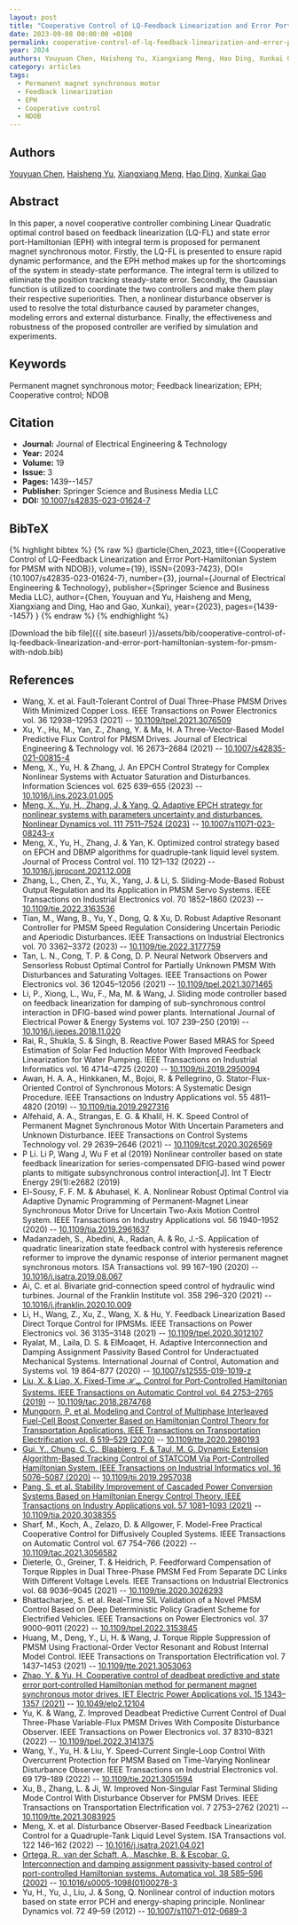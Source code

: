 ```yaml
---
layout: post
title: "Cooperative Control of LQ-Feedback Linearization and Error Port-Hamiltonian System for PMSM with NDOB"
date: 2023-09-08 00:00:00 +0100
permalink: cooperative-control-of-lq-feedback-linearization-and-error-port-hamiltonian-system-for-pmsm-with-ndob
year: 2024
authors: Youyuan Chen, Haisheng Yu, Xiangxiang Meng, Hao Ding, Xunkai Gao
category: articles
tags:
  - Permanent magnet synchronous motor
  - Feedback linearization
  - EPH
  - Cooperative control
  - NDOB
---
```

 
## Authors
[Youyuan Chen](authors/youyuan-chen), [Haisheng Yu](authors/haisheng-yu), [Xiangxiang Meng](authors/xiangxiang-meng), [Hao Ding](authors/hao-ding), [Xunkai Gao](authors/xunkai-gao)
 
## Abstract
In this paper, a novel cooperative controller combining Linear Quadratic optimal control based on feedback linearization (LQ-FL) and state error port-Hamiltonian (EPH) with integral term is proposed for permanent magnet synchronous motor. Firstly, the LQ-FL is presented to ensure rapid dynamic performance, and the EPH method makes up for the shortcomings of the system in steady-state performance. The integral term is utilized to eliminate the position tracking steady-state error. Secondly, the Gaussian function is utilized to coordinate the two controllers and make them play their respective superiorities. Then, a nonlinear disturbance observer is used to resolve the total disturbance caused by parameter changes, modeling errors and external disturbance. Finally, the effectiveness and robustness of the proposed controller are verified by simulation and experiments.
 
## Keywords
Permanent magnet synchronous motor; Feedback linearization; EPH; Cooperative control; NDOB
 
## Citation
- **Journal:** Journal of Electrical Engineering &amp; Technology
- **Year:** 2024
- **Volume:** 19
- **Issue:** 3
- **Pages:** 1439--1457
- **Publisher:** Springer Science and Business Media LLC
- **DOI:** [10.1007/s42835-023-01624-7](https://doi.org/10.1007/s42835-023-01624-7)
 
## BibTeX
{% highlight bibtex %}
{% raw %}
@article{Chen_2023,
  title={{Cooperative Control of LQ-Feedback Linearization and Error Port-Hamiltonian System for PMSM with NDOB}},
  volume={19},
  ISSN={2093-7423},
  DOI={10.1007/s42835-023-01624-7},
  number={3},
  journal={Journal of Electrical Engineering &amp; Technology},
  publisher={Springer Science and Business Media LLC},
  author={Chen, Youyuan and Yu, Haisheng and Meng, Xiangxiang and Ding, Hao and Gao, Xunkai},
  year={2023},
  pages={1439--1457}
}
{% endraw %}
{% endhighlight %}
 
[Download the bib file]({{ site.baseurl }}/assets/bib/cooperative-control-of-lq-feedback-linearization-and-error-port-hamiltonian-system-for-pmsm-with-ndob.bib)
 
## References
- Wang, X. et al. Fault-Tolerant Control of Dual Three-Phase PMSM Drives With Minimized Copper Loss. IEEE Transactions on Power Electronics vol. 36 12938–12953 (2021) -- [10.1109/tpel.2021.3076509](https://doi.org/10.1109/tpel.2021.3076509)
- Xu, Y., Hu, M., Yan, Z., Zhang, Y. & Ma, H. A Three-Vector-Based Model Predictive Flux Control for PMSM Drives. Journal of Electrical Engineering &amp; Technology vol. 16 2673–2684 (2021) -- [10.1007/s42835-021-00815-4](https://doi.org/10.1007/s42835-021-00815-4)
- Meng, X., Yu, H. & Zhang, J. An EPCH Control Strategy for Complex Nonlinear Systems with Actuator Saturation and Disturbances. Information Sciences vol. 625 639–655 (2023) -- [10.1016/j.ins.2023.01.005](https://doi.org/10.1016/j.ins.2023.01.005)
- [Meng, X., Yu, H., Zhang, J. & Yang, Q. Adaptive EPCH strategy for nonlinear systems with parameters uncertainty and disturbances. Nonlinear Dynamics vol. 111 7511–7524 (2023)](adaptive-epch-strategy-for-nonlinear-systems-with-parameters-uncertainty-and-disturbances) -- [10.1007/s11071-023-08243-x](https://doi.org/10.1007/s11071-023-08243-x)
- Meng, X., Yu, H., Zhang, J. & Yan, K. Optimized control strategy based on EPCH and DBMP algorithms for quadruple-tank liquid level system. Journal of Process Control vol. 110 121–132 (2022) -- [10.1016/j.jprocont.2021.12.008](https://doi.org/10.1016/j.jprocont.2021.12.008)
- Zhang, L., Chen, Z., Yu, X., Yang, J. & Li, S. Sliding-Mode-Based Robust Output Regulation and Its Application in PMSM Servo Systems. IEEE Transactions on Industrial Electronics vol. 70 1852–1860 (2023) -- [10.1109/tie.2022.3163536](https://doi.org/10.1109/tie.2022.3163536)
- Tian, M., Wang, B., Yu, Y., Dong, Q. & Xu, D. Robust Adaptive Resonant Controller for PMSM Speed Regulation Considering Uncertain Periodic and Aperiodic Disturbances. IEEE Transactions on Industrial Electronics vol. 70 3362–3372 (2023) -- [10.1109/tie.2022.3177759](https://doi.org/10.1109/tie.2022.3177759)
- Tan, L. N., Cong, T. P. & Cong, D. P. Neural Network Observers and Sensorless Robust Optimal Control for Partially Unknown PMSM With Disturbances and Saturating Voltages. IEEE Transactions on Power Electronics vol. 36 12045–12056 (2021) -- [10.1109/tpel.2021.3071465](https://doi.org/10.1109/tpel.2021.3071465)
- Li, P., Xiong, L., Wu, F., Ma, M. & Wang, J. Sliding mode controller based on feedback linearization for damping of sub-synchronous control interaction in DFIG-based wind power plants. International Journal of Electrical Power &amp; Energy Systems vol. 107 239–250 (2019) -- [10.1016/j.ijepes.2018.11.020](https://doi.org/10.1016/j.ijepes.2018.11.020)
- Rai, R., Shukla, S. & Singh, B. Reactive Power Based MRAS for Speed Estimation of Solar Fed Induction Motor With Improved Feedback Linearization for Water Pumping. IEEE Transactions on Industrial Informatics vol. 16 4714–4725 (2020) -- [10.1109/tii.2019.2950094](https://doi.org/10.1109/tii.2019.2950094)
- Awan, H. A. A., Hinkkanen, M., Bojoi, R. & Pellegrino, G. Stator-Flux-Oriented Control of Synchronous Motors: A Systematic Design Procedure. IEEE Transactions on Industry Applications vol. 55 4811–4820 (2019) -- [10.1109/tia.2019.2927316](https://doi.org/10.1109/tia.2019.2927316)
- Alfehaid, A. A., Strangas, E. G. & Khalil, H. K. Speed Control of Permanent Magnet Synchronous Motor With Uncertain Parameters and Unknown Disturbance. IEEE Transactions on Control Systems Technology vol. 29 2639–2646 (2021) -- [10.1109/tcst.2020.3026569](https://doi.org/10.1109/tcst.2020.3026569)
- P Li. Li P, Wang J, Wu F et al (2019) Nonlinear controller based on state feedback linearization for series-compensated DFIG-based wind power plants to mitigate subsynchronous control interaction[J]. Int T Electr Energy 29(1):e2682 (2019)
- El-Sousy, F. F. M. & Abuhasel, K. A. Nonlinear Robust Optimal Control via Adaptive Dynamic Programming of Permanent-Magnet Linear Synchronous Motor Drive for Uncertain Two-Axis Motion Control System. IEEE Transactions on Industry Applications vol. 56 1940–1952 (2020) -- [10.1109/tia.2019.2961637](https://doi.org/10.1109/tia.2019.2961637)
- Madanzadeh, S., Abedini, A., Radan, A. & Ro, J.-S. Application of quadratic linearization state feedback control with hysteresis reference reformer to improve the dynamic response of interior permanent magnet synchronous motors. ISA Transactions vol. 99 167–190 (2020) -- [10.1016/j.isatra.2019.08.067](https://doi.org/10.1016/j.isatra.2019.08.067)
- Ai, C. et al. Bivariate grid-connection speed control of hydraulic wind turbines. Journal of the Franklin Institute vol. 358 296–320 (2021) -- [10.1016/j.jfranklin.2020.10.009](https://doi.org/10.1016/j.jfranklin.2020.10.009)
- Li, H., Wang, Z., Xu, Z., Wang, X. & Hu, Y. Feedback Linearization Based Direct Torque Control for IPMSMs. IEEE Transactions on Power Electronics vol. 36 3135–3148 (2021) -- [10.1109/tpel.2020.3012107](https://doi.org/10.1109/tpel.2020.3012107)
- Ryalat, M., Laila, D. S. & ElMoaqet, H. Adaptive Interconnection and Damping Assignment Passivity Based Control for Underactuated Mechanical Systems. International Journal of Control, Automation and Systems vol. 19 864–877 (2020) -- [10.1007/s12555-019-1019-z](https://doi.org/10.1007/s12555-019-1019-z)
- [Liu, X. & Liao, X. Fixed-Time $\mathcal {H}_{\infty }$ Control for Port-Controlled Hamiltonian Systems. IEEE Transactions on Automatic Control vol. 64 2753–2765 (2019)](fixed-time-mathcal-h-infty-control-for-port-controlled-hamiltonian-systems) -- [10.1109/tac.2018.2874768](https://doi.org/10.1109/tac.2018.2874768)
- [Mungporn, P. et al. Modeling and Control of Multiphase Interleaved Fuel-Cell Boost Converter Based on Hamiltonian Control Theory for Transportation Applications. IEEE Transactions on Transportation Electrification vol. 6 519–529 (2020)](modeling-and-control-of-multiphase-interleaved-fuel-cell-boost-converter-based-on-hamiltonian-control-theory-for-transportation-applications) -- [10.1109/tte.2020.2980193](https://doi.org/10.1109/tte.2020.2980193)
- [Gui, Y., Chung, C. C., Blaabjerg, F. & Taul, M. G. Dynamic Extension Algorithm-Based Tracking Control of STATCOM Via Port-Controlled Hamiltonian System. IEEE Transactions on Industrial Informatics vol. 16 5076–5087 (2020)](dynamic-extension-algorithm-based-tracking-control-of-statcom-via-port-controlled-hamiltonian-system) -- [10.1109/tii.2019.2957038](https://doi.org/10.1109/tii.2019.2957038)
- [Pang, S. et al. Stability Improvement of Cascaded Power Conversion Systems Based on Hamiltonian Energy Control Theory. IEEE Transactions on Industry Applications vol. 57 1081–1093 (2021)](stability-improvement-of-cascaded-power-conversion-systems-based-on-hamiltonian-energy-control-theory) -- [10.1109/tia.2020.3038355](https://doi.org/10.1109/tia.2020.3038355)
- Sharf, M., Koch, A., Zelazo, D. & Allgower, F. Model-Free Practical Cooperative Control for Diffusively Coupled Systems. IEEE Transactions on Automatic Control vol. 67 754–766 (2022) -- [10.1109/tac.2021.3056582](https://doi.org/10.1109/tac.2021.3056582)
- Dieterle, O., Greiner, T. & Heidrich, P. Feedforward Compensation of Torque Ripples in Dual Three-Phase PMSM Fed From Separate DC Links With Different Voltage Levels. IEEE Transactions on Industrial Electronics vol. 68 9036–9045 (2021) -- [10.1109/tie.2020.3026293](https://doi.org/10.1109/tie.2020.3026293)
- Bhattacharjee, S. et al. Real-Time SIL Validation of a Novel PMSM Control Based on Deep Deterministic Policy Gradient Scheme for Electrified Vehicles. IEEE Transactions on Power Electronics vol. 37 9000–9011 (2022) -- [10.1109/tpel.2022.3153845](https://doi.org/10.1109/tpel.2022.3153845)
- Huang, M., Deng, Y., Li, H. & Wang, J. Torque Ripple Suppression of PMSM Using Fractional-Order Vector Resonant and Robust Internal Model Control. IEEE Transactions on Transportation Electrification vol. 7 1437–1453 (2021) -- [10.1109/tte.2021.3053063](https://doi.org/10.1109/tte.2021.3053063)
- [Zhao, Y. & Yu, H. Cooperative control of deadbeat predictive and state error port‐controlled Hamiltonian method for permanent magnet synchronous motor drives. IET Electric Power Applications vol. 15 1343–1357 (2021)](cooperative-control-of-deadbeat-predictive-and-state-error-port-controlled-hamiltonian-method-for-permanent-magnet-synchronous-motor-drives) -- [10.1049/elp2.12104](https://doi.org/10.1049/elp2.12104)
- Yu, K. & Wang, Z. Improved Deadbeat Predictive Current Control of Dual Three-Phase Variable-Flux PMSM Drives With Composite Disturbance Observer. IEEE Transactions on Power Electronics vol. 37 8310–8321 (2022) -- [10.1109/tpel.2022.3141375](https://doi.org/10.1109/tpel.2022.3141375)
- Wang, Y., Yu, H. & Liu, Y. Speed-Current Single-Loop Control With Overcurrent Protection for PMSM Based on Time-Varying Nonlinear Disturbance Observer. IEEE Transactions on Industrial Electronics vol. 69 179–189 (2022) -- [10.1109/tie.2021.3051594](https://doi.org/10.1109/tie.2021.3051594)
- Xu, B., Zhang, L. & Ji, W. Improved Non-Singular Fast Terminal Sliding Mode Control With Disturbance Observer for PMSM Drives. IEEE Transactions on Transportation Electrification vol. 7 2753–2762 (2021) -- [10.1109/tte.2021.3083925](https://doi.org/10.1109/tte.2021.3083925)
- Meng, X. et al. Disturbance Observer-Based Feedback Linearization Control for a Quadruple-Tank Liquid Level System. ISA Transactions vol. 122 146–162 (2022) -- [10.1016/j.isatra.2021.04.021](https://doi.org/10.1016/j.isatra.2021.04.021)
- [Ortega, R., van der Schaft, A., Maschke, B. & Escobar, G. Interconnection and damping assignment passivity-based control of port-controlled Hamiltonian systems. Automatica vol. 38 585–596 (2002)](interconnection-and-damping-assignment-passivity-based-control-of-port-controlled-hamiltonian-systems) -- [10.1016/s0005-1098(01)00278-3](https://doi.org/10.1016/s0005-1098(01)00278-3)
- Yu, H., Yu, J., Liu, J. & Song, Q. Nonlinear control of induction motors based on state error PCH and energy-shaping principle. Nonlinear Dynamics vol. 72 49–59 (2012) -- [10.1007/s11071-012-0689-3](https://doi.org/10.1007/s11071-012-0689-3)

